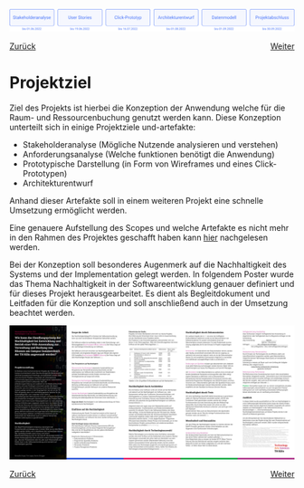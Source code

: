 ![Meilensteine des Projekts: Stakeholderanalyse bis zum 01.06.2022, User Stories bis zum 19.06.2022, Click-Prototyp bis zum 16.07.2022, Architekturentwurf bis zum 01.08.2022, Datenmodell bis zum 16.07.2022, Präsentation ausstehend bis zum 30.09.2022](../assets/progress-00.png)

<div style="display: flex; justify-content: space-between;">
  <a href="../projektkontext">Zurück</a>
  <a href="../stakeholderanalyse">Weiter</a>
</div>


# Projektziel

Ziel des Projekts ist hierbei die Konzeption der Anwendung welche für die Raum- und Ressourcenbuchung genutzt werden kann. Diese Konzeption unterteilt sich in einige Projektziele und-artefakte:

- Stakeholderanalyse (Mögliche Nutzende analysieren und verstehen)
- Anforderungsanalyse (Welche funktionen benötigt die Anwendung)
- Prototypische Darstellung (in Form von Wireframes und eines Click-Prototypen)
- Architekturentwurf

Anhand dieser Artefakte soll in einem weiteren Projekt eine schnelle Umsetzung ermöglicht werden.

Eine genauere Aufstellung des Scopes und welche Artefakte es nicht mehr in den Rahmen des Projektes geschafft haben kann [hier](./scope-und-out_of_scope.md) nachgelesen werden. 

Bei der Konzeption soll besonderes Augenmerk auf die Nachhaltigkeit des Systems und der Implementation gelegt werden. In folgendem Poster wurde das Thema Nachhaltigkeit in der Softwareentwicklung genauer definiert und für dieses Projekt herausgearbeitet. Es dient als Begleitdokument und Leitfaden für die Konzeption und soll anschließend auch in der Umsetzung beachtet werden.

![poster sustainability](../assets/sustainability-poster.png)

<div style="display: flex; justify-content: space-between;">
  <a href="../projektkontext">Zurück</a>
  <a href="../stakeholderanalyse">Weiter</a>
</div>
